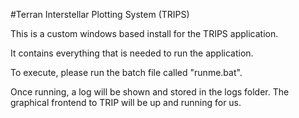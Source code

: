 #Terran Interstellar Plotting System (TRIPS)

This is a custom windows based install for the TRIPS application.

It contains everything that is needed to run the application. 

To execute, please run the batch file called "runme.bat".

Once running, a log will be shown and stored in the logs folder. The graphical frontend to TRIP will be up and running for us.